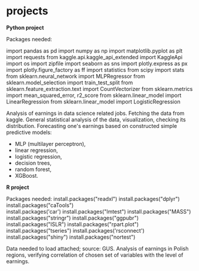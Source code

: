 # projects

**Python project**

Packages needed: 

import pandas as pd
import numpy as np
import matplotlib.pyplot as plt
import requests
from kaggle.api.kaggle_api_extended import KaggleApi
import os
import zipfile
import seaborn as sns
import plotly.express as px
import plotly.figure_factory as ff
import statistics
from scipy import stats
from sklearn.neural_network import MLPRegressor
from sklearn.model_selection import train_test_split
from sklearn.feature_extraction.text import CountVectorizer
from sklearn.metrics import mean_squared_error, r2_score
from sklearn.linear_model import LinearRegression
from sklearn.linear_model import LogisticRegression

Analysis of earnings in data science related jobs.
Fetching the data from kaggle.
General statistical analysis of the data, visualization, checking its distribution.
Forecasting one's earnings based on constructed simple predictive models:
- MLP (multilayer perceptron),
- linear regression,
- logistic regression,
- decision trees,
- random forest,
- XGBoost.

**R project**

Packages needed:
install.packages("readxl")
install.packages("dplyr")
install.packages("caTools")    
install.packages('car')
install.packages("lmtest")
install.packages("MASS")
install.packages("stringr")
install.packages("ggpubr")
install.packages("ISLR")
install.packages("rpart.plot")
install.packages("tseries")
install.packages('rsconnect')
install.packages("shiny")
install.packages("nortest")

Data needed to load attached; source: GUS.
Analysis of earnings in Polish regions, verifying correlation of chosen set of variables with the level of earnings.


